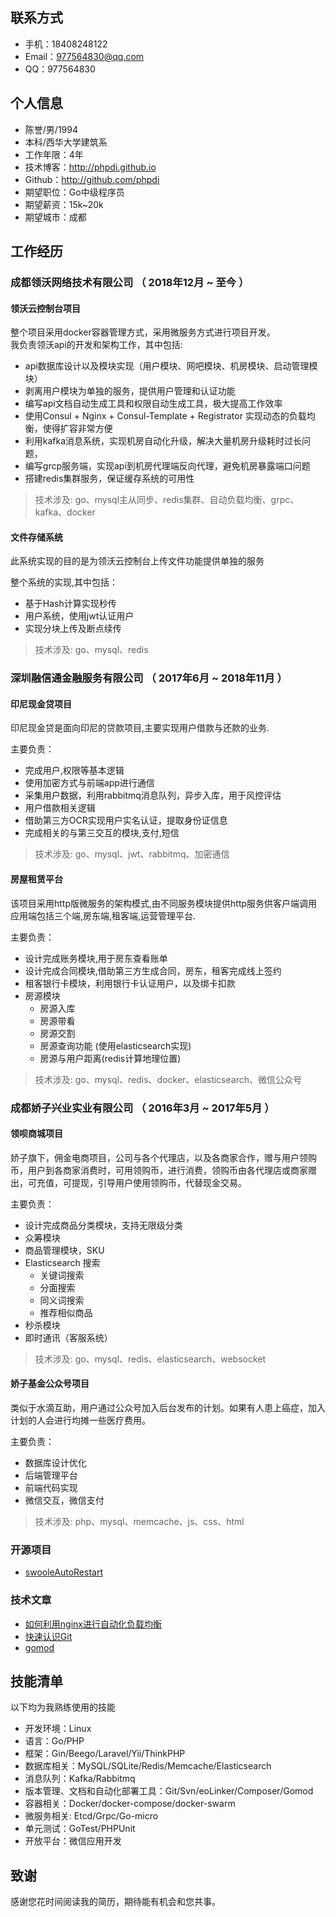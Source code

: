 ## 联系方式

- 手机：18408248122 
- Email：977564830@qq.com
- QQ：977564830



## 个人信息

- 陈誉/男/1994 
- 本科/西华大学建筑系 
- 工作年限：4年
- 技术博客：http://phpdi.github.io
- Github：http://github.com/phpdi 
- 期望职位：Go中级程序员
- 期望薪资：15k~20k
- 期望城市：成都


## 工作经历

### 成都领沃网络技术有限公司 （ 2018年12月 ~ 至今 ）

#### 领沃云控制台项目 
整个项目采用docker容器管理方式，采用微服务方式进行项目开发。   
我负责领沃api的开发和架构工作，其中包括:  

- api数据库设计以及模块实现（用户模块、网吧模块、机房模块、启动管理模块）  
- 剥离用户模块为单独的服务，提供用户管理和认证功能  
- 编写api文档自动生成工具和权限自动生成工具，极大提高工作效率  
- 使用Consul + Nginx + Consul-Template + Registrator 实现动态的负载均衡，使得扩容非常方便
- 利用kafka消息系统，实现机房自动化升级，解决大量机房升级耗时过长问题，
- 编写grcp服务端，实现api到机房代理端反向代理，避免机房暴露端口问题
- 搭建redis集群服务，保证缓存系统的可用性

> 技术涉及: go、mysql主从同步、redis集群、自动负载均衡、grpc、kafka、docker

#### 文件存储系统
此系统实现的目的是为领沃云控制台上传文件功能提供单独的服务

整个系统的实现,其中包括：    

- 基于Hash计算实现秒传
- 用户系统，使用jwt认证用户
- 实现分块上传及断点续传 

> 技术涉及: go、mysql、redis

 
### 深圳融信通金融服务有限公司 （ 2017年6月 ~ 2018年11月 ）

#### 印尼现金贷项目 
印尼现金贷是面向印尼的贷款项目,主要实现用户借款与还款的业务.  

主要负责：  

- 完成用户,权限等基本逻辑
- 使用加密方式与前端app进行通信
- 采集用户数据，利用rabbitmq消息队列，异步入库，用于风控评估
- 用户借款相关逻辑
- 借助第三方OCR实现用户实名认证，提取身份证信息
- 完成相关的与第三交互的模块,支付,短信

> 技术涉及: go、mysql、jwt、rabbitmq、加密通信


#### 房屋租赁平台 
该项目采用http版微服务的架构模式,由不同服务模块提供http服务供客户端调用    
应用端包括三个端,房东端,租客端,运营管理平台.  

主要负责：  

- 设计完成账务模块,用于房东查看账单
- 设计完成合同模块,借助第三方生成合同，房东，租客完成线上签约
- 租客银行卡模块，利用银行卡认证用户，以及绑卡扣款
- 房源模块
    - 房源入库
    - 房源带看
    - 房源交割
    - 房源查询功能 (使用elasticsearch实现)
    - 房源与用户距离(redis计算地理位置)

> 技术涉及: go、mysql、redis、docker、elasticsearch、微信公众号


### 成都娇子兴业实业有限公司 （ 2016年3月 ~ 2017年5月 ）

#### 领呗商城项目
娇子旗下，佣金电商项目，公司与各个代理店，以及各商家合作，赠与用户领购币，用户到各商家消费时，可用领购币，进行消费，领购币由各代理店或商家赠出，可充值，可提现，引导用户使用领购币，代替现金交易。  

主要负责：  

- 设计完成商品分类模块，支持无限级分类
- 众筹模块
- 商品管理模块，SKU
- Elasticsearch 搜索
    - 关键词搜索
    - 分面搜索
    - 同义词搜索
    - 推荐相似商品
- 秒杀模块
- 即时通讯（客服系统）

> 技术涉及: go、mysql、redis、elasticsearch、websocket

#### 娇子基金公众号项目
类似于水滴互助，用户通过公众号加入后台发布的计划。如果有人患上癌症，加入计划的人会进行均摊一些医疗费用。

主要负责：   

- 数据库设计优化
- 后端管理平台
- 前端代码实现
- 微信交互，微信支付

> 技术涉及: php、mysql、memcache、js、css、html


### 开源项目
 - [swooleAutoRestart](https://github.com/phpdi/swoole-auto-restart)

### 技术文章

- [如何利用nginx进行自动化负载均衡](https://phpdi.github.io/2020/04/01/nginx/%E5%A6%82%E4%BD%95%E5%88%A9%E7%94%A8nginx%E8%BF%9B%E8%A1%8C%E8%87%AA%E5%8A%A8%E5%8C%96%E8%B4%9F%E8%BD%BD%E5%9D%87%E8%A1%A1/)
- [快速认识Git](https://phpdi.github.io/2020/04/01/git/%E5%BF%AB%E9%80%9F%E8%AE%A4%E8%AF%86Git/) 
- [gomod](https://phpdi.github.io/2020/04/01/go/gomod/) 



## 技能清单
以下均为我熟练使用的技能

- 开发环境：Linux
- 语言：Go/PHP
- 框架：Gin/Beego/Laravel/Yii/ThinkPHP
- 数据库相关：MySQL/SQLite/Redis/Memcache/Elasticsearch
- 消息队列：Kafka/Rabbitmq
- 版本管理、文档和自动化部署工具：Git/Svn/eoLinker/Composer/Gomod
- 容器相关：Docker/docker-compose/docker-swarm
- 微服务相关: Etcd/Grpc/Go-micro
- 单元测试：GoTest/PHPUnit
- 开放平台：微信应用开发


## 致谢
感谢您花时间阅读我的简历，期待能有机会和您共事。

